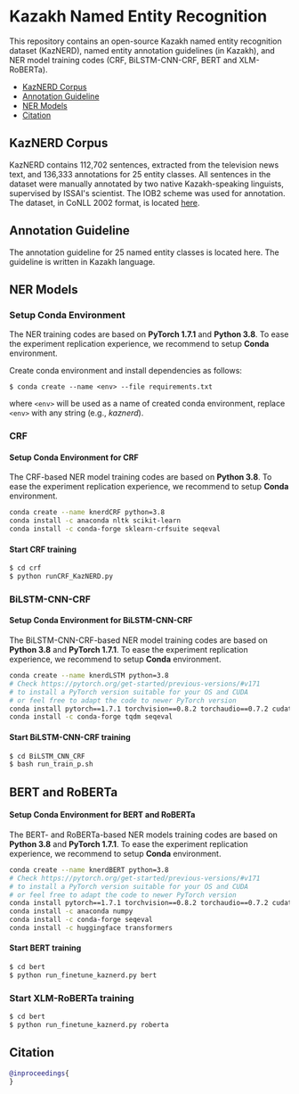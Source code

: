 # Kazakh Named Entity Recognition
This repository contains an open-source Kazakh named entity recognition dataset (KazNERD), named entity annotation guidelines (in Kazakh), and NER model training codes (CRF, BiLSTM-CNN-CRF, BERT and XLM-RoBERTa).
- [KazNERD Corpus](#KazNerd)
- [Annotation Guideline](#guide)
- [NER Models](#models)
- [Citation](#cite)

## KazNERD Corpus <a name="KazNerd"></a>
KazNERD contains 112,702 sentences, extracted from the television news text, and 136,333 annotations for 25 entity classes.
All sentences in the dataset were manually annotated by two native Kazakh-speaking linguists, supervised by ISSAI's scientist.
The IOB2 scheme was used for annotation.
The dataset, in CoNLL 2002 format, is located [here](KazNERD).


## Annotation Guideline <a name="guide"></a>
The annotation guideline for 25 named entity classes is located here.
The guideline is written in Kazakh language.


## NER Models <a name="models"></a>
### Setup Conda Environment
The NER training codes are based on **PyTorch 1.7.1** and **Python 3.8**.
To ease the experiment replication experience, we recommend to setup **Conda** environment. 

Create conda environment and install dependencies as follows:
```
$ conda create --name <env> --file requirements.txt
```
where `<env>` will be used as a name of created conda environment, replace `<env>` with any string (e.g., *kaznerd*).
  
  
### CRF 
#### Setup Conda Environment for CRF
The CRF-based NER model training codes are based on **Python 3.8**.
To ease the experiment replication experience, we recommend to setup **Conda** environment. 
```bash
conda create --name knerdCRF python=3.8
conda install -c anaconda nltk scikit-learn
conda install -c conda-forge sklearn-crfsuite seqeval
```

#### Start CRF training
```bash
$ cd crf
$ python runCRF_KazNERD.py
```


### BiLSTM-CNN-CRF
#### Setup Conda Environment for BiLSTM-CNN-CRF
The BiLSTM-CNN-CRF-based NER model training codes are based on **Python 3.8** and **PyTorch 1.7.1**.
To ease the experiment replication experience, we recommend to setup **Conda** environment. 
```bash
conda create --name knerdLSTM python=3.8
# Check https://pytorch.org/get-started/previous-versions/#v171
# to install a PyTorch version suitable for your OS and CUDA
# or feel free to adapt the code to newer PyTorch version
conda install pytorch==1.7.1 torchvision==0.8.2 torchaudio==0.7.2 cudatoolkit=10.1 -c pytorch # we used this version
conda install -c conda-forge tqdm seqeval
```

#### Start BiLSTM-CNN-CRF training
```bash
$ cd BiLSTM_CNN_CRF
$ bash run_train_p.sh
```

## BERT and RoBERTa
#### Setup Conda Environment for BERT and RoBERTa
The BERT- and RoBERTa-based NER models training codes are based on **Python 3.8** and **PyTorch 1.7.1**.
To ease the experiment replication experience, we recommend to setup **Conda** environment. 
```bash
conda create --name knerdBERT python=3.8
# Check https://pytorch.org/get-started/previous-versions/#v171
# to install a PyTorch version suitable for your OS and CUDA
# or feel free to adapt the code to newer PyTorch version
conda install pytorch==1.7.1 torchvision==0.8.2 torchaudio==0.7.2 cudatoolkit=10.1 -c pytorch # we used this version
conda install -c anaconda numpy
conda install -c conda-forge seqeval
conda install -c huggingface transformers
```

#### Start BERT training
```bash
$ cd bert
$ python run_finetune_kaznerd.py bert
```

### Start XLM-RoBERTa training
```bash
$ cd bert
$ python run_finetune_kaznerd.py roberta
```

## Citation <a name="cite"></a>

```bibtex
@inproceedings{
}
```

